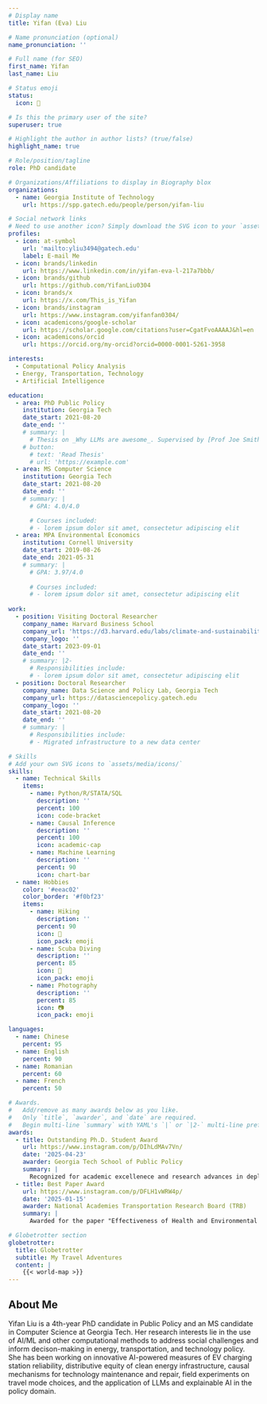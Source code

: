 ```yaml
---
# Display name
title: Yifan (Eva) Liu

# Name pronunciation (optional)
name_pronunciation: ''

# Full name (for SEO)
first_name: Yifan
last_name: Liu

# Status emoji
status:
  icon: 🍃

# Is this the primary user of the site?
superuser: true

# Highlight the author in author lists? (true/false)
highlight_name: true

# Role/position/tagline
role: PhD candidate

# Organizations/Affiliations to display in Biography blox
organizations:
  - name: Georgia Institute of Technology
    url: https://spp.gatech.edu/people/person/yifan-liu

# Social network links
# Need to use another icon? Simply download the SVG icon to your `assets/media/icons/` folder.
profiles:
  - icon: at-symbol
    url: 'mailto:yliu3494@gatech.edu'
    label: E-mail Me
  - icon: brands/linkedin
    url: https://www.linkedin.com/in/yifan-eva-l-217a7bbb/
  - icon: brands/github
    url: https://github.com/YifanLiu0304
  - icon: brands/x
    url: https://x.com/This_is_Yifan
  - icon: brands/instagram
    url: https://www.instagram.com/yifanfan0304/
  - icon: academicons/google-scholar
    url: https://scholar.google.com/citations?user=CgatFvoAAAAJ&hl=en
  - icon: academicons/orcid
    url: https://orcid.org/my-orcid?orcid=0000-0001-5261-3958

interests:
  - Computational Policy Analysis
  - Energy, Transportation, Technology
  - Artificial Intelligence

education:
  - area: PhD Public Policy
    institution: Georgia Tech
    date_start: 2021-08-20
    date_end: ''
    # summary: |
      # Thesis on _Why LLMs are awesome_. Supervised by [Prof Joe Smith](https://example.com). Presented papers at 5 IEEE conferences with the contributions being published in 2 Springer journals.
    # button:
      # text: 'Read Thesis'
      # url: 'https://example.com'
  - area: MS Computer Science
    institution: Georgia Tech
    date_start: 2021-08-20
    date_end: ''
    # summary: |
      # GPA: 4.0/4.0

      # Courses included:
      # - lorem ipsum dolor sit amet, consectetur adipiscing elit
  - area: MPA Environmental Economics
    institution: Cornell University
    date_start: 2019-08-26
    date_end: 2021-05-31
    # summary: |
      # GPA: 3.97/4.0
      
      # Courses included:
      # - lorem ipsum dolor sit amet, consectetur adipiscing elit
    
work:
  - position: Visiting Doctoral Researcher
    company_name: Harvard Business School
    company_url: 'https://d3.harvard.edu/labs/climate-and-sustainability-impact-lab/'
    company_logo: ''
    date_start: 2023-09-01
    date_end: ''
    # summary: |2-
      # Responsibilities include:
      # - lorem ipsum dolor sit amet, consectetur adipiscing elit
  - position: Doctoral Researcher
    company_name: Data Science and Policy Lab, Georgia Tech
    company_url: https://datasciencepolicy.gatech.edu
    company_logo: ''
    date_start: 2021-08-20
    date_end: ''
    # summary: |
      # Responsibilities include:
      # - Migrated infrastructure to a new data center

# Skills
# Add your own SVG icons to `assets/media/icons/`
skills:
  - name: Technical Skills
    items:
      - name: Python/R/STATA/SQL
        description: ''
        percent: 100
        icon: code-bracket
      - name: Causal Inference
        description: ''
        percent: 100
        icon: academic-cap
      - name: Machine Learning
        description: ''
        percent: 90
        icon: chart-bar
  - name: Hobbies
    color: '#eeac02'
    color_border: '#f0bf23'
    items:
      - name: Hiking
        description: ''
        percent: 90
        icon: 🧗
        icon_pack: emoji
      - name: Scuba Diving
        description: ''
        percent: 85
        icon: 🤿
        icon_pack: emoji
      - name: Photography
        description: ''
        percent: 85
        icon: 📷
        icon_pack: emoji

languages:
  - name: Chinese
    percent: 95
  - name: English
    percent: 90
  - name: Romanian
    percent: 60
  - name: French
    percent: 50

# Awards.
#   Add/remove as many awards below as you like.
#   Only `title`, `awarder`, and `date` are required.
#   Begin multi-line `summary` with YAML's `|` or `|2-` multi-line prefix and indent 2 spaces below.
awards:
  - title: Outstanding Ph.D. Student Award
    url: https://www.instagram.com/p/DIhLdMAv7Vn/
    date: '2025-04-23'
    awarder: Georgia Tech School of Public Policy
    summary: |
      Recognized for academic excellenece and research advances in deploying machine learning and AI for causal inference and prediction in energy and environmental policy analysis.
  - title: Best Paper Award
    url: https://www.instagram.com/p/DFLH1vWRW4p/
    date: '2025-01-15'
    awarder: National Academies Transportation Research Board (TRB)
    summary: |
      Awarded for the paper "Effectiveness of Health and Environmental Provision to Promote Sustainable Travel Modes" at the TRB conference in Washington, D.C.

# Globetrotter section
globetrotter:
  title: Globetrotter
  subtitle: My Travel Adventures
  content: |
    {{< world-map >}}
---
```


## About Me

Yifan Liu is a 4th-year PhD candidate in Public Policy and an MS candidate in Computer Science at Georgia Tech. Her research interests lie in the use of AI/ML and other computational methods to address social challenges and inform decison-making in energy, transportation, and technology policy. She has been working on innovative AI-powered measures of EV charging station reliability, distributive equity of clean energy infrastructure, causal mechanisms for technology maintenance and repair, field experiments on travel mode choices, and the application of LLMs and explainable AI in the policy domain.
